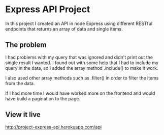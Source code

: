 # Express API Project

In this project I created an API in node Express using different RESTful endpoints that returns an array of data and single items.

## The problem

I had problems with my query that was ignored and didn't print out the single result I wanted. I found out with some help that I had to include my query in the data, so I added the array method .include() to make it work.

I also used other array methods such as .filter() in order to filter the items from the data.

If I had more time I would have worked more on the frontend and would have build a pagination to the page.

## View it live

http://project-express-api.herokuapp.com/api
